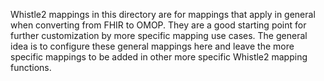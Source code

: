 Whistle2 mappings in this directory are for mappings that apply in general when converting from FHIR to OMOP.  They are a good starting point for further customization by more specific mapping use cases.  The general idea is to configure these general mappings here and leave the more specific mappings to be added in other more specific Whistle2 mapping functions.
